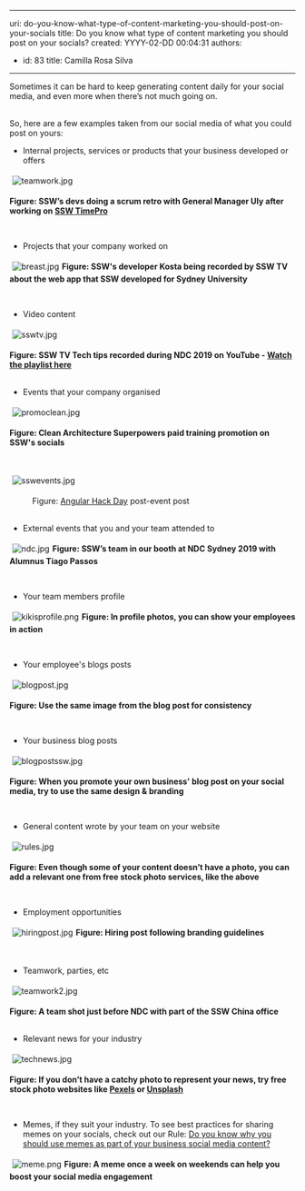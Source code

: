 

---
uri: do-you-know-what-type-of-content-marketing-you-should-post-on-your-socials
title: Do you know what type of content marketing you should post on your socials?
created: YYYY-02-DD 00:04:31
authors:
  - id: 83
    title: Camilla Rosa Silva
---




<span class='intro'> Sometimes it can be hard to keep generating content daily for your social media, and even more when there’s not much going on.<br><br> </span>

<p>​So, here are a few examples&#160;taken from our social media&#160;of what you could post on yours&#58;<br></p><p></p><ul><li>Internal projects, services&#160;or products that your business&#160;developed or offers<br></li></ul><dl class="ssw15-rteElement-ImageArea"><img src="/SiteAssets/type-of-content-marketing-you-should-post/teamwork.jpg" alt="teamwork.jpg" style="margin&#58;5px;" /></dl><dl class="ssw15-rteElement-ImageArea"><strong>Figure&#58; SSW’s devs doing a scrum retro with General Manager&#160;Uly after working on <a href="https&#58;//sswtimepro.com/">SSW TimePro​</a></strong><br></dl><dl class="ssw15-rteElement-ImageArea"><br></dl><div><ul><li>​​Projects that your company&#160;worked on​<br></li></ul></div><dl class="ssw15-rteElement-ImageArea"><img src="/SiteAssets/type-of-content-marketing-you-should-post/breast.jpg" alt="breast.jpg" style="margin&#58;5px;" /><strong>Figure&#58; SSW's&#160;developer Kosta being recorded by SSW TV about the web app that SSW&#160;developed for Sydney University​</strong><strong><dl class="ssw15-rteElement-ImageArea"><br></dl></strong></dl><ul><li>Video content​<br></li></ul><dl class="ssw15-rteElement-ImageArea"><img src="/SiteAssets/type-of-content-marketing-you-should-post/sswtv.jpg" alt="sswtv.jpg" style="margin&#58;5px;" /></dl><div><strong>​Figure&#58; SSW TV Tech tips recorded during NDC 2019 on YouTube​ - <a href="https&#58;//www.youtube.com/playlist?list=PLpiOR7CBNvlqSNO-jkFxuAqy9uL6vnfkx">Watch the playlist here​</a></strong><br></div><div><br></div><ul><li>Events that <span style="background-color&#58;initial;">your company organised</span></li></ul><dl class="ssw15-rteElement-ImageArea"><img src="/SiteAssets/type-of-content-marketing-you-should-post/promoclean.jpg" alt="promoclean.jpg" style="margin&#58;5px;" /></dl><dl class="ssw15-rteElement-ImageArea"><strong>Figure&#58; Clean Architecture Superpowers&#160;paid training promotion on SSW's&#160;socials</strong><br></dl><dl class="ssw15-rteElement-ImageArea"><br></dl><dl class="ssw15-rteElement-ImageArea"><img src="/SiteAssets/type-of-content-marketing-you-should-post/sswevents.jpg" alt="sswevents.jpg" style="margin&#58;5px;" /></dl><dd class="ssw15-rteElement-FigureNormal">Figure&#58; <a href="https&#58;//angularhackday.com/">Angular Hack Day</a> post-event post<br></dd><dd class="ssw15-rteElement-FigureNormal"><br></dd><ul><li>External events that you and your team attended to<br></li></ul><dl class="ssw15-rteElement-ImageArea"><img src="/SiteAssets/type-of-content-marketing-you-should-post/ndc.jpg" alt="ndc.jpg" style="margin&#58;5px;" /><strong>Figure&#58; SSW’s team in our&#160;booth at NDC Sydney 2019 with Alumnus Tiago Passos</strong><br></dl><dl class="ssw15-rteElement-ImageArea"><br></dl><ul><li>Your team members profile</li></ul><div><dl class="ssw15-rteElement-ImageArea"><img src="/SiteAssets/type-of-content-marketing-you-should-post/kikisprofile.png" alt="kikisprofile.png" style="margin&#58;5px;" /><strong>Figure&#58; In profile photos, you can show your employees in action</strong><br></dl><br></div><ul><li>Your employee's blogs&#160;posts<br></li></ul><dl class="ssw15-rteElement-ImageArea"><img src="/SiteAssets/type-of-content-marketing-you-should-post/blogpost.jpg" alt="blogpost.jpg" style="margin&#58;5px;" /></dl><dl class="ssw15-rteElement-ImageArea"><strong>Figure&#58; Use the same image from the blog post for consistency</strong><br></dl><dl class="ssw15-rteElement-ImageArea"><br></dl><ul><li>Your business blog posts</li></ul><dl class="ssw15-rteElement-ImageArea"><img src="/SiteAssets/type-of-content-marketing-you-should-post/blogpostssw.jpg" alt="blogpostssw.jpg" style="margin&#58;5px;" /></dl><dl class="ssw15-rteElement-ImageArea"><strong>Figure&#58; When you promote your own business'&#160;blog post on your social media, try to use the same design &amp; branding</strong><br></dl><dl class="ssw15-rteElement-ImageArea"><br></dl><ul><li>General content wrote&#160;by your team on your website<br></li></ul><dl class="ssw15-rteElement-ImageArea"><img src="/SiteAssets/type-of-content-marketing-you-should-post/rules.jpg" alt="rules.jpg" style="margin&#58;5px;" /></dl><dl class="ssw15-rteElement-ImageArea"><strong>Figure&#58; Even though some of your content&#160;doesn’t have a photo, you can add a relevant one from free stock photo services, like the above</strong><br></dl><dl class="ssw15-rteElement-ImageArea"><br></dl><ul><li>Employment opportunities<br></li></ul><dl class="ssw15-rteElement-ImageArea"><img src="/SiteAssets/type-of-content-marketing-you-should-post/hiringpost.jpg" alt="hiringpost.jpg" style="margin&#58;5px;" /><strong>Figure&#58; Hiring post following branding guidelines</strong><strong><dl class="ssw15-rteElement-ImageArea"><br></dl></strong></dl><ul><li>Teamwork, parties, etc<br></li></ul><dl class="ssw15-rteElement-ImageArea"><img src="/SiteAssets/type-of-content-marketing-you-should-post/teamwork2.jpg" alt="teamwork2.jpg" style="margin&#58;5px;" /></dl><div><strong>Figure&#58; A team shot just before NDC with part of&#160;the SSW China office</strong><br></div><div><strong><br></strong></div><ul><li><span style="background-color&#58;initial;">Relevant news for your industry</span></li></ul><dl class="ssw15-rteElement-ImageArea"><img src="/SiteAssets/type-of-content-marketing-you-should-post/technews.jpg" alt="technews.jpg" style="margin&#58;5px;" /></dl><dl class="ssw15-rteElement-ImageArea"><strong>Figure&#58; If you don’t have a catchy photo to represent your news, try free stock photo websites like <a href="https&#58;//www.pexels.com/">Pexels</a> or <a href="https&#58;//unsplash.com/">Unsplash​</a></strong><br></dl><div><br></div><ul><li>Memes, if they suit your industry. To see best&#160;practices for sharing memes on your socials, check out our Rule&#58;&#160;​<a href="/_layouts/15/FIXUPREDIRECT.ASPX?WebId=3dfc0e07-e23a-4cbb-aac2-e778b71166a2&amp;TermSetId=07da3ddf-0924-4cd2-a6d4-a4809ae20160&amp;TermId=a79d64e4-ed1b-441a-9db1-95e1777c7b12">Do you know why you should use memes as part of your business social media content?</a></li></ul><dl class="ssw15-rteElement-ImageArea"><img src="/SiteAssets/type-of-content-marketing-you-should-post/meme.png" alt="meme.png" style="margin&#58;5px;" /><strong>Figure&#58; A meme once a week on weekends can help you boost your social media engagement</strong><br><br></dl>


